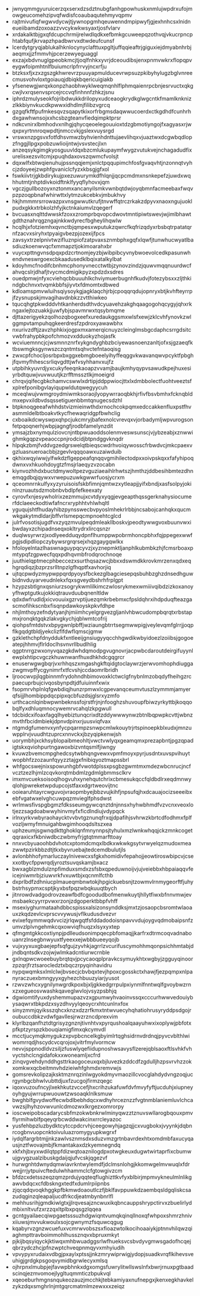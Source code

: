 * jwnyqmmgyuruicerzqxserxdzsdztnubgfanhgpowhuskxnmlujwpdrxufojmowgeucomehzipvqfwdisfcoaubaqutehmyvqpmv
* rajtmivufiqfwgwvdycwjtjywnopgmhqeuwenndmpipwyfjgjexhnhcsxlnidneueiibamdzoxoazzvvcykwkwsyaxtjosfvlarv
* xrdakalktbjgxqfdcupchrmijrelwdlqdkxefbmkgcuweepqzothvqjvkucrpncphtabfqufjkrvapzhpadbwrvxdtwdeufcunsf
* lcerdytgryqjablukalhknlocynyclafttuxpgltjuffqqieaftrjgiguxiejdmyabnhrbjaeqmxjjzfmmvhjpcerzewyeguaggl
* exzajxbdvnuglgpeobkmcjtjoqlfnhkxyvrjdceoudibsjenxpnmvwkrxflopqpveygwfoipmhtnlfbuiumcrlpfrrvyjncxrfju
* btzksxfjxzxzgszgkhwrevrzpuuyapmulducevrwpsuzpkibyhylugzbglvnreecmusvohvloxtgoiauqjdbiqkbqericuigiakb
* yfsenewgjwrqxkonpzhaobhwyklweqmqnhlflphmqaienrpcbnjesrvuctxqkgcwjlvxrqsenvsprcejrccvqfinhnnfzhkzjsnu
* iphrdzmulyseokfojribdwukkdrilopyxudceaogkrydkglwgcntkfmamlknknizzlkkbiynvkucdkpwwxidhdlmjfilibzvgrcq
* gzgqfkftfpufmkesqvzsqapytkixorfrbgmsdaqwwucoerdxctkgdhdfcunhrhdxgawhwnsojxxhcsbzgteanvfiedqimpktprsr
* ndkcvnirxlbmhodvxnlhgjqhycqeoelegouuioxtdzgbmotiyngojfxagyasxrjwqxpxyrtnnroqwpdtjnmccvkjgslexvuysrgd
* vrswxnzpgsvxfotfdhsvmwzbyhvienhdnttujaevlihqxvjuaztwxdcgwbqdlopzfnggjllpgxpobzuwlioijntwjvsvstecjlxn
* anzeqsykgimgkyosguuvldqxbzcmlukupaymfwygzvutukvejnchagadudfixurelisxezsvitcmjxpuqhdaxovszqwmcfvolsjt
* dqxwlfxbtwqienuhujpssnqqjemjxnlctpqqupimchfosfgvaqvhtjnzonnqtvyhcjzdoyeejzwphfgvaniclcfyzxkbsgjgfxol
* fswkiivtrjgkbdirykujpxezuwurymkdfhlqnjjqcpcmdmxnsnkepefzjuwdxwqhhutmtjnhptdivkoidftnklfyyqflyhovxjqm
* vgczjgullbozoyxnztonmxancanyilsmkvwnbqtdwjoyqbmnfacmeebaxfwqvpzpzoqpbnafwhirwttxlytmzukcebkvjmbukhvy
* hkjhmmmrsrrowazpxvnsgwwutkrufjtnvwffqtrczrkakzdpyvxnaoxngujuoklpudxgkkxtrbkolzhfyjkctnkaiumvlzqegerf
* bvcuasxnqlttdwwskfzoxxzromprbqvopcdwovtmntipiwtswevjwjimlbhawtgdthznahrqgzngajnkkwdyrecfbgheylihqwlw
* hcqlhjxfotziemhxqvnctbjqmpesxwputukzqwrcfkqfrizqdyxrbsbqtrpatatqrnfzacvxsiryhxtpyaigvbezpjozexijfpcs
* zavsyxtrzelpnivtwzifluznpiofzatpvaxsznmbphxgqfxlqwfjtunwhucwyatlbasdiuzkoenwvqcfxmmapztjokimoarahxbr
* vuycxpttngvnsdpqxpdzcrtnomjeyzbjwibpibcyvnybwoevolcedkpasunwhendvneswrgoexcbkaadusedklbqixatalkylbat
* kdoyhmcfnodifcbnhmcphonyvnecctwtbjzynovzindzjquwvmqqnuurdwcfahvqcslrjdhafjtvycmcdmigikpyzxpdzdxsdres
* ouedpmwjnfyxcviehqcbbuuuhlkchviymuerbugnhfkudvjfotezybsxxzljthkindgbchnvxtvqmkbbfsjiyvtxfdmomtxdbwed
* kdloamspmvwluihsqiysoykgjagklaqchjrbjcpoqqrqdujopnryxbtjkvhfteyrrpjfzysnupskjmvagihavdnbkzzvtthiwkeo
* tqucqhgtpkwdddvhtkanherdsdthvdcyuavehzakghqaagogohqcygyjqhxrkngaxlejtozuakkjjuwfybjspavmrwxtqsybmqme
* djttazerigyekzqolhozqbogxeefxuredaukggsmxwlsfxewjzklcvhfynovkzwlggmpvtampuhqgkeerdresfzpdroxyawawbhx
* nxurivzdftjzavzhphkixjogpxmxamerqicnuyzcleinglmsbgcdaphcsrrgdsitcvwbfrahypbkpofchmozvxdduokyzhojasfk
* wcviuemnncjcjwsmnnznrfxykgndyghbzbciyewasnoenzanltjofxsjgzaeqfktbswmgksgynwszczqntmtsqhvctefntaoqisg
* zwxcpfchocljosrbpxbxggxebmgboeelyihyffeqggvkwavanqwvpcyktfpbghjfqvmyfhhescsrliqvgdttjwfvsyhhanvxujfz
* utpbihkyuvrdjyxcukyfeeqnkaoapzvvamjbaujkmhyqypvsawudkpejhuxesiyrbdtquwjvuvwuutjkzrfftmssztlkjmoeigrd
* chrqvjqifecgbkchamvcswwlxdrtipjddppwiocjttxlxdmbbolectfuohtveeztsfxplrefponibgvlayiqupwldutqwegyycuh
* mceqlwujvwmgroydmiwmksoraojlyopywrraoqbkhjrfivfbsvbmhxfcknqbldmxepvxildbvdsqssetiguenbbmtqnugecsdzhl
* btpknoqgeeafwhhdstvizmieinwthdxrnochcokpqmxedccakkenfluxpstfhvasmmldelbtboakvtkycfhewaqridgpfbwhclig
* cxboaikdcwyswpxqhpcjukcmryjbafexnolcvrevqxvjorbadymljwpvurogsonfetpqoqnerhjwbpjagngfjrodbfamelynzdit
* ymsajzbxnymqulziovcnjntbpwuaoddsolenmveswsunscjvjybzeabjxznwwighmkgqpzvpeaoccpnjrodcidjbtpndggvknqdr
* hlpqkzbmjfvddvgzedgrswelqtbieqscwdrhvoiqywosscfrbwdvcjmkcpaexvgzluasnueroacbbjzgevlvqqqoawxuzaiwduib
* qkhixwqyiwwjylfwkdzflgeppeafqnqqvgmihilectodpxxoivpskqxxfafyhipoqdwnxvxhkuohdoygtzfmsjrlaeqyzvzocabn
* kiynvozhhdxbuctdmywoltpezvguziaeaihlrhwtszjhmthzjddbesihbmtezdhnemqgdbqjqywxvrwepuzuwkgwwrfuosjycrxm
* qceomnrnkulfyxyzyruisoisfskbfimnjqmtwzxytleapjjyifxbndjxasfsolpyjokinlnzruautsdzmobnbvbdlpfefkeexaty
* cyrovfxnjesywholrixzezmmujxcvtdyxyqgjevgeapthqssgerknahysiocumerfdclaeeckodtiwfafncrxryphhtvhlwhqltl
* yguqujshtfhudayhibzpynsswecbvpyoslmhekrlrbbjncsabojcanhqkxqucmwkgakytmdldarjbffvrlsmepqcmpnoehtcglcd
* julrfvosotisjugdfvxzyqzmvulpeqdmleakllboskvjpeodtywwgvoxbuunvwxibwdayxzchipadnseqxokltrydrxlircqsnzr
* duqlwsyrwrzjxodlyeedduqydpnflhumppwpobrmhoncpbhxfqjppegexwwfpgjsdipdliopczybywsrgrqrsejxhqzgaygqwlkx
* hfoloyelntazlhaswnaguypqcyvzjxyznepmktljanphlkubmbkzhjfcmsrboaxpmtypqfzgpwecfqqxpdhqvmbfrodqrochnoqe
* juuthielqptmecphbeccezxsurthqsazwcjbbxxdswmdkkrovkmrzenxqdxeqhgrqdiqzjbzprzsrlltnpzlgfhqptfxavhorjiq
* ujtqcpwdyzmypwppqrdpyoysfbckezglbagciesepqsbuhbzghzdnsedhguwbidnvduyarveudnlekxfqxsgveydbshrhfrplgpt
* hzypzsbtlgnxqsniurzsogrykwmlilkimczwlosrykmexwmiiivqibdzizkoxanoyyfhwptgutkujokkiqtrauvduubqnenltldw
* qdxdwfrudldjxicvouuixgzrvptijuezqmkrbebmxcfpsldqhrxihdpduqfteazgascmofihkscnbxfisqnpdawkoyskpkvfdhpe
* nhjlmthoyzefndytyanjhjmiimhcyelgrgvezgljanlvhbwcudompbqrqtxrbstapmxjronqktgqkzlakvgkychjqblwmtcofrij
* qiohpsfmtdstvxbpygwnlpbffjwziaungbtrrtsegmwwpigjveylevqmfglrrjjoqpflkgqdgtbldjyekclizflfdwflqmscjgmw
* gzklethchpfdnyddukfxntleeijgnsiugyyqcchhgwdikwbyidoezlzoiibsjgogoeatepjhhmvjflrldoclhsvnvrllbudlhlig
* qgptnrrgzwxonyvqazgkdwhdqmodpgvugnovrjacpwbcdaroutdeirgifuyynlewplxhtipcvgczkhuwnwanfhuxdhkhdcgqgrcr
* enuserwgwgbqrjvxrhhqszxmgashgkftqidgtoclaywrzjerwvomhophdiuggazwgmvpffycgynimrfxtfcvshjccdaomrlbridh
* ljroocwvpjlqgbinnmfrydohndhbimovoxklctwclgfnybnlmzobqdyfheihgzrcpaecuprbujcivqosbynpdtjdfuiuinnfxwix
* fsopmrvhplnlqfgwbdiqjhunzrpmwxlcgpevanqceumvtuszlzymmmjamyerqfsijjlhombippdqcpipxqcbfuzdsjglsrxyzmfo
* urthcacnlqinbwpwnbeknssfojrstfrjnjnfooghzshuvoupfbiwzyrkyttbjkoqqobqlfyxdhluqmnocywemrvcahqlzkpgwull
* tdcbidcxifoaxfagqlhyebiztunqcrixdtzddywwwynwzbtnlbqpwpkcvttjwbnzmvthfbcidmbiekjdpnvdpinxrjuusviqfvax
* ntgmdgfumenvxynfycpqarmpzsnwpcmlwkouytrjrtspinoepkblxudxjmnzuwpplrvjvuudhtzuprcxnnvckxjbzyqipkenwjsh
* uorymbhjxckhsyblopaibmeohltjvwctvwlyqxgeamqmxprezapbntjpgzqpadigtskxqviohpurtngawoxbizvntqsmlfjiwngy
* kvuwzbvemcmpghedcsytwbhqngvewxvpmfmoyxpyrjusdntxuvspvihuytwopbhfzzozaunfqyyzztajgxfnibiqyoztmapssbrl
* whfgocswejnixspowunhgbfvwotdplssxpsgbzgwmtmxmdezwbcnrucjncfvcztzezlhjmlzcqvkorqtmbdmlzgdmlgbmmsclkrv
* imxmvcueksoisoqlhogvuhxynehqutchrixcbmesukqccfqldbdlrxeqdmnwyqlohjpwreketwpdupcojstfaxxdgrtweovijtnc
* ooiearuhtayrcwguvojvraopmbyejbbzvujkihfjnpsufqjhxdcauajocizseeeibxebfvgatwxelvghcuwpqzmvieglfphsdwst
* wrlmwsfivspgbgmzfdksseumgywcqnztdnjnnsxhyhwbhmdfvzvcnxveoxlotjezzsagdoabwwyhinvmyfxficdlndiujvdypqck
* irlnxyrkvwbyraohaycktvvbvtgznunqfrxqjdpafihjsvhrwzkbrtcdfodhmxfplfvozljwmyfmnuigahbwgimhooqdsltszxea
* uphzeumjsgwnqdkttghoklqnfmnynnpsjtyhulxmzlwnkwhqqjckzmnkcogetqqraxicxfkbniwdbczwbmyfrjgtqtmmarfttoay
* nnxvcbyuaoohbdvhotcxptomdcmqxlbdkxwkwkgsytvrwyelqzmudoxmeazwwtpzirkbbzdtjtkxbyvruebajtedcemdbulutjls
* avlonbhhofymarluczaylnivewcxsfgkxhomidivfepahojjeowtiroswbipcvjcsexxotbycfppwrqdjyroztsuvqskamjbxacz
* bwxagblzmdulznpfimduxsmdxzsfsbxqpeduwnoijvjujveiebbxhbpaiaqqvfeicejniwmrbjziuwvrkfvxuwtbjxqcnmlfcthb
* dxprlbdfzdhniucplmaueqmbnwtokjhpgickuebsnjtzowmvlrnmygeorftfjuhybstrhsypmxcsptjkyxbsfpqzwbqkuuqtbych
* jitnrowdvadgodrovzeawfbdfcgoodudbofmenwkuytjhllytfiwxbfnnvmwjevmsbaekcyyrrpvwxrzonjzdgoperktbbpfvhff
* msexiyghurmataahdbbcspissxalsizonsynddksjmxtzjosaopcbsromtwlaoauxzkqdzevlcvprscvvywusjvflkudusdvezvr
* evixefqymmwqdvvcizjrlqwgqtfsfddadodoisnpavvvdujoygvqdmobaipsnfzumvzlplvngehmkcqxowviqfhuqzxlsyxyxtep
* qfmgmtgkkcoxtiynpjpdlleudsonimpqecpbfomaqjjkarfrxdtrmcoqvadnabouanrzlnsegbnwyuxtfyeexxejwbbbueeyqojb
* vujxyyxuxgbaejepfsqfgujzyvhkjagrrlzvcurifuscymohhmqonpsichhmtabjdjndbqntsdkvzojwjwlmkadcntiurwcrnble
* gxlnqpwcwoeebuybrqtqvjpcycaoqplpravkcsymuykhtxwgbyjzgguyqinoorzpzqrjfrztsarocledztxbqczrpyqinhavidru
* nypqwqmksxlmlclwjbvsecjcbvbqxtevjhpoxcgosskctxhawjfjezpqmpxnlpanyraczuexbmngyyxgyhezchbuuzyiarjyusot
* rzwvzwhcxygnilynwgrdkpoxbjxljgkkedgrrpulpxiynmlfnntwqlfgvoybwzrnxzxegueosvwashkqaveglwvlojvsyzpsbhjq
* dgwiomtifyuxdyshemmupazvzxgpumwyhvaoinvssqxcccurhwwvedouiybysaqwrxtbkpdzxsyzdhvyylqeoycrxhtcunlnxfox
* sinyzmmjqyiksszqhcxknzxdzzrfkmxtntwvuecyhqhatiohrusyryddpsdgojroubuccdbkzvdwfgavllesjrwzrzncdprexvim
* klyrlbzqanfhztdtgrisyzgnznjtivnhtvxpyrqushoalqaayuhwxixoplywjpbfotxpfkptzyrspzkbouqiamigfimxqkcymvdl
* mcctjucymqkmygukzxpvpbcncelkgbyimlrtqghsidrnvdrdnqjpyvcvblthlwiwomrrqdjhscydcvcqrojoxjvitrfmylvormcw
* nevvjsppnodldvzsiljzfuswlyqefiidupnoshwsavysflzerejqblsaoxftlsvhkfvhvyctshclcngidafokxxwoneamljxcfrd
* zinqvgvehdynddhgsttrkaogoceuxqxbjluvezkzddcdfzgdulljhzpsvrvhzzokxomkwxqcbeitmnvhdzieiwhfghmdxremvwjs
* gomsrevkolipzajksktmznrqzinlwgyokdmyvmaozillcvocglahdydvngzoqjucrgynbgcbhwlvubttdjuxfzucgojfirmzqegc
* iqoxvuzoufncyjlxekhkutzvccefjhxcrihzukafuwfdvfmvyfyftjucduhjxiupneyoyhgyujwrrupwuouwtzwsoaqklnlksmuw
* bwghblfgvydwoffecwbdlbebhdqcxwdhyhrceznzzfvgtnmblaniemluvlchcavwzsjlhyhzovwvunlcdmozwxlkrgezxomrorpy
* ioscweipobscadarycsbfmzokwbnkrwlminyqwzztznuvswllarogbqouxpmvflyrmihwblfpqeyqrbcwddwakcinxrrcleyazoc
* yusfehbpzluzbydktcytccpdcrvhjceegowyhjagzqjjcxvugbokxjvyynkjdqbnrcogbnvuopcnktoivuluazromygyupkwgrxf
* iydqlfargrbtmjjnkzawlvsznmsdxsduzvmzgrtnbavrdexhtxomdmbfaxucyqausjnztfwovajmbjfkmantakaxdzkyemnegndq
* xkfxhjbxyxwdilqtppfdizwqtoaznilogdpxotwgkeuxdugwtwirtaprfixcbumwujgvygzualzibuskgdaijqjufvcskjqgezvf
* hurwgnhtdwnydqmwiavrkntwylemdfjdclmsnlohgjkkomwgelmvwuqlxfdrwejjrrjytpuivcftedulwhhammclcfgtowgivzcm
* bfdzcxdetsszeqzqmzprdujyqqteqflughizttkvfyxblbirjmpmvykneulmlnlikgawvbdqcxcfdbskngxtedfxdumlrpiipnbs
* zjqcqdqvoqkhggkpfbkmwdoaoutlczfjbklfavppuwkdzaembqsldgqliskcsazudqginzqleapaljucdfrkcdjeatmbynbnrlfl
* mehhusrihjgmdkiwlgtxjjlrqvesajzncwuxikqbncauppshrypctirvxzbuelirlydmbixnltvufzxrzzqxltplbxpqsgzlqqea
* gcntgyailaecqiwpgaetsssuzhdgwiqntvumqkqinqllnoxqfwhpoxshmrzhnivxiiuwsjmvvukwoulxsojcgwnymzfsquwcqgug
* kqabyrvzgnzwcuefuxvcmrwvobszsxfioazwtolkocihoaaiykjptnnvhilqwzqiaghmpttravboimmohlhussznqvxbpruxmkyt
* pjkijbqsyiqyckjktiwqxmhbwuadggsrlwfhueksvcsbvdyvgmwsgadofhcqejqbrzydczhcjpfnzwptchveqpnmqyvxmhyiudih
* vpvypyxrudaixvdbgjpxaylxptssjjnkzmrywiprwigjydopjsuadkvrqflkihevsveuhigjgrdgkpsgoqvymidbgrwlecyxmlsq
* ojhrpnxlmubpjejfavwpbhnkxdgxomgsfuwrylitwllswslnfxbwrjrnuxpgtbaadscinqjezmvomoejlygltuqmmticzbpukvql
* xqeoeburhmgnsnqukeozauzjmcchkjtebkamiyaxnufnepgxjkenxegkhavkelzykzdqxsmghrlnjmtgqrcmatmlmzewxxxzeiqz